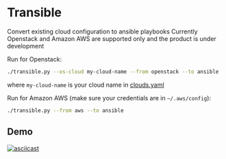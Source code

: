 # Transible

Convert existing cloud configuration to ansible playbooks
Currently Openstack and Amazon AWS are supported only and the product is under development

Run for Openstack:
```bash
./transible.py --os-cloud my-cloud-name --from openstack --to ansible
```
where `my-cloud-name` is your cloud name in [clouds.yaml](https://docs.openstack.org/python-openstackclient/train/configuration/index.html#configuration-files)

Run for Amazon AWS (make sure your credentials are in `~/.aws/config`):
```bash
./transible.py --from aws --to ansible
```

## Demo

[![asciicast](https://asciinema.org/a/Wsad95zocPJIMp4bJV0dnklaA.svg)](https://asciinema.org/a/Wsad95zocPJIMp4bJV0dnklaA)
